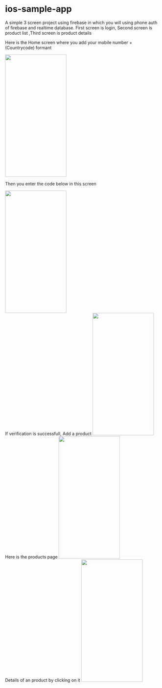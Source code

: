 # ios-sample-app
A simple 3 screen project using firebase in which you will using phone auth of firebase and realtime database. First screen is login, Second screen is product list ,Third screen is product details

Here is the Home screen  where you add your mobile number +(Countrycode) formant 


<img src="https://user-images.githubusercontent.com/21078289/65957328-fbde7200-e465-11e9-9060-1decfbd54616.png" data-canonical-src="https://user-images.githubusercontent.com/21078289/65957328-fbde7200-e465-11e9-9060-1decfbd54616.png" width="200" height="400" />
<br/>

Then you enter the code below in this screen

<img src="https://user-images.githubusercontent.com/21078289/65959404-54643e00-e46b-11e9-86ee-8d5e672adba3.png" data-canonical-src="https://user-images.githubusercontent.com/21078289/65959404-54643e00-e46b-11e9-86ee-8d5e672adba3.png" width="200" height="400" />
<br/>
If verification is successfull, Add a product

<img src="https://user-images.githubusercontent.com/21078289/65959489-92f9f880-e46b-11e9-8161-9aa6511af16e.png" data-canonical-src="https://user-images.githubusercontent.com/21078289/65959489-92f9f880-e46b-11e9-8161-9aa6511af16e.png" width="200" height="400" />
<br/>
Here is the products page 

<img src="https://user-images.githubusercontent.com/21078289/65959571-cb99d200-e46b-11e9-86f0-62e324635dd6.png" data-canonical-src="https://user-images.githubusercontent.com/21078289/65959571-cb99d200-e46b-11e9-86f0-62e324635dd6.png" width="200" height="400" />
<br/>
Details of an product by clicking on it 

<img src="https://user-images.githubusercontent.com/21078289/65959686-14518b00-e46c-11e9-9fc4-87834f6156bb.png" data-canonical-src="https://user-images.githubusercontent.com/21078289/65959686-14518b00-e46c-11e9-9fc4-87834f6156bb.png" width="200" height="400" />
